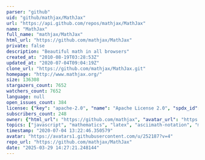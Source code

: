 ```yaml
---
parser: "github"
uid: "github/mathjax/MathJax"
url: "https://api.github.com/repos/mathjax/MathJax"
name: "MathJax"
full_name: "mathjax/MathJax"
html_url: "https://github.com/mathjax/MathJax"
private: false
description: "Beautiful math in all browsers"
created_at: "2010-08-19T03:28:53Z"
updated_at: "2020-07-04T09:04:19Z"
clone_url: "https://github.com/mathjax/MathJax.git"
homepage: "http://www.mathjax.org/"
size: 136308
stargazers_count: 7652
watchers_count: 7652
language: null
open_issues_count: 384
license: {"key": "apache-2.0", "name": "Apache License 2.0", "spdx_id": "Apache-2.0", "url": "https://api.github.com/licenses/apache-2.0", "node_id": "MDc6TGljZW5zZTI="}
subscribers_count: 248
owner: {"html_url": "https://github.com/mathjax", "avatar_url": "https://avatars1.githubusercontent.com/u/252187?v=4", "login": "mathjax", "type": "Organization"}
topics: ["javascript", "mathematics", "latex", "asciimath-notation", "mathml", "mathjax", "typography", "svg", "html", "css", "accessibility"]
timestamp: "2020-07-04 13:22:46.350579"
avatar: "https://avatars1.githubusercontent.com/u/252187?v=4"
repo_url: "https://github.com/mathjax/MathJax"
date: "2025-03-29 14:27:21.248144"
---
```

